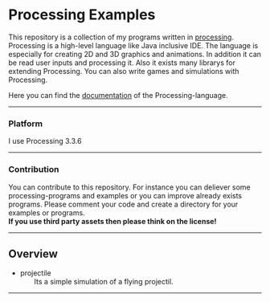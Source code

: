 # Processing Examples  

This repository is a collection of my programs written in [processing](https://processing.org/). Processing is a high-level language like Java inclusive IDE. The language is especially for creating 2D and 3D graphics and animations. In addition it can be read user inputs and processing it. Also it exists many librarys for extending Processing. You can also write games and simulations with Processing.  

Here you can find the [documentation](https://processing.org/reference/) of the Processing-language.  

---

### Platform

I use Processing 3.3.6  

---

### Contribution

You can contribute to this repository. For instance you can deliever some processing-programs and examples or you can improve already exists programs. Please comment your code and create a directory for your examples or programs.  
**If you use third party assets then please think on the license!**  

---

## Overview  

* projectile  
  &nbsp;&nbsp;&nbsp;&nbsp;&nbsp;&nbsp; Its a simple simulation of a flying projectil.

---
